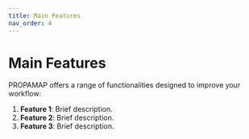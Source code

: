 ```yaml
---
title: Main Features
nav_order: 4
---
```


# Main Features

PROPAMAP offers a range of functionalities designed to improve your workflow:

1. **Feature 1**: Brief description.
2. **Feature 2**: Brief description.
3. **Feature 3**: Brief description.
